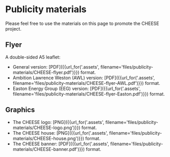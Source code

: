 
# Publicity materials

Please feel free to use the materials on this page to promote the CHEESE
project.

## Flyer

A double-sided A5 leaflet:

- General version: [PDF]({{url_for('.assets', filename='files/publicity-materials/CHEESE-flyer.pdf')}}) format.
- Ambition Lawrence Weston (AWL) version: [PDF]({{url_for('.assets', filename='files/publicity-materials/CHEESE-flyer-AWL.pdf')}}) format.
- Easton Energy Group (EEG) version: [PDF]({{url_for('.assets', filename='files/publicity-materials/CHEESE-flyer-Easton.pdf')}}) format.

## Graphics

- The CHEESE logo: [PNG]({{url_for('.assets', filename='files/publicity-materials/CHEESE-logo.png')}}) format.
- The CHEESE house: [PNG]({{url_for('.assets', filename='files/publicity-materials/CHEESE-house.png')}}) format.
- The CHEESE banner: [PDF]({{url_for('.assets', filename='files/publicity-materials/CHEESE-banner.pdf')}}) format.

